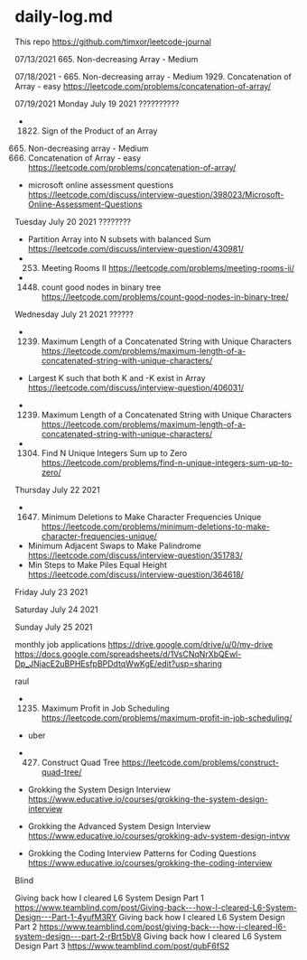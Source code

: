 # daily-log.md

This repo
https://github.com/timxor/leetcode-journal

07/13/2021
665. Non-decreasing Array - Medium

07/18/2021 -
665. Non-decreasing array - Medium
1929. Concatenation of Array - easy https://leetcode.com/problems/concatenation-of-array/

07/19/2021
Monday July 19 2021
??????????
- 1822. Sign of the Product of an Array


665. Non-decreasing array - Medium
1929. Concatenation of Array - easy https://leetcode.com/problems/concatenation-of-array/

- microsoft online assessment questions
https://leetcode.com/discuss/interview-question/398023/Microsoft-Online-Assessment-Questions


Tuesday July 20 2021
????????
- Partition Array into N subsets with balanced Sum
https://leetcode.com/discuss/interview-question/430981/
- 253. Meeting Rooms II
https://leetcode.com/problems/meeting-rooms-ii/
- 1448. count good nodes in binary tree
https://leetcode.com/problems/count-good-nodes-in-binary-tree/


Wednesday July 21 2021
??????
- 1239. Maximum Length of a Concatenated String with Unique Characters
https://leetcode.com/problems/maximum-length-of-a-concatenated-string-with-unique-characters/







- Largest K such that both K and -K exist in Array
https://leetcode.com/discuss/interview-question/406031/
- 1239. Maximum Length of a Concatenated String with Unique Characters
https://leetcode.com/problems/maximum-length-of-a-concatenated-string-with-unique-characters/
- 1304. Find N Unique Integers Sum up to Zero
https://leetcode.com/problems/find-n-unique-integers-sum-up-to-zero/


Thursday July 22 2021
- 1647. Minimum Deletions to Make Character Frequencies Unique
https://leetcode.com/problems/minimum-deletions-to-make-character-frequencies-unique/
- Minimum Adjacent Swaps to Make Palindrome
https://leetcode.com/discuss/interview-question/351783/
- Min Steps to Make Piles Equal Height
https://leetcode.com/discuss/interview-question/364618/

Friday July 23 2021

Saturday July 24 2021

Sunday July 25 2021




monthly job applications
https://drive.google.com/drive/u/0/my-drive
https://docs.google.com/spreadsheets/d/1VsCNqNrXbQEwl-Dp_JNjacE2uBPHEsfpBPDdtqWwKgE/edit?usp=sharing



raul
- 1235. Maximum Profit in Job Scheduling
https://leetcode.com/problems/maximum-profit-in-job-scheduling/



- uber
- 427. Construct Quad Tree
https://leetcode.com/problems/construct-quad-tree/

- Grokking the System Design Interview
https://www.educative.io/courses/grokking-the-system-design-interview
- Grokking the Advanced System Design Interview
https://www.educative.io/courses/grokking-adv-system-design-intvw
- Grokking the Coding Interview Patterns for Coding Questions
https://www.educative.io/courses/grokking-the-coding-interview


Blind

Giving back how I cleared L6 System Design Part 1
https://www.teamblind.com/post/Giving-back---how-I-cleared-L6-System-Design---Part-1-4yufM3RY
Giving back how I cleared L6 System Design Part 2
https://www.teamblind.com/post/giving-back---how-i-cleared-l6-system-design---part-2-rBrt5bV8
Giving back how I cleared L6 System Design Part 3
https://www.teamblind.com/post/qubF6fS2
